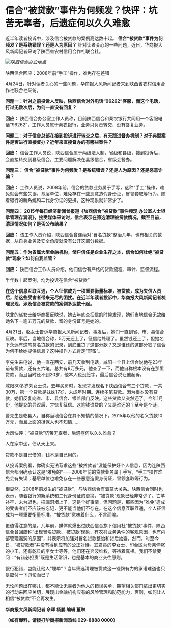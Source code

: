 # 信合“被贷款”事件为何频发？快评：坑苦无辜者，后遗症何以久久难愈

近半年读者投诉中，涉及信合被贷款的案例高达数十起。 **信合“被贷款”事件为何频发？是系统错误？还是人为原因？**
针对读者关心的一些问题，近日，华商报大风新闻记者采访了陕西省农村信用合作社联合社。

![](https://inews.gtimg.com/om_bt/OAQxJy9MaIJ6kniXRGphonQ6pyjGiTsEBUHh0Ty5SfHHwAA/1000)_陕西信合办公地点_

陕西信合回应：2008年前“手工”操作，难免存在差错

4月24日，针对读者关心的一些问题，华商报大风新闻记者来到陕西省农村信用合作社联合社采访。

**问题一：针对之前投诉人反映，陕西信合对外电话“96262”客服，而这个电话，打过无数次后，为何一直没有回复？**

**回应：** 陕西信合办公室工作人员称，目前陕西信合和秦农银行共同用一个客服电话“96262”，工作人员属于秦农银行，业务只负责转交，没有答复业务。

**问题二：对于信合总部在接到投诉进行转交之后，有无跟进督办机制？对于典型案件是否进行直接督办？近年来直接督办的有哪些案件？**

**回应：** 信合工作人员说，陕西信合属于两级法人制，省级和县级，接到投诉后，会直接转交到县级信合，主要问题解决在县级信合，省级会督办。

**问题三： 信合“被贷款”事件为何频发？是系统错误？还是人为原因？还是恶意诈骗？**

**回应：**
工作人员说，2008年前，信合的贷款业务属于手写，这种“手工”操作，难免就会有些失误。基层单位，难免存在一些恶意造假身份证，冒领套取等行为。随着银行的新系统和二代身份证的更换，这种现象就非常少了。

**问题四： 2015年每日经济新闻曾报道《陕西信合“被贷款”事件频现
办公室人士坦承管理存漏洞》，接受媒体采访时，信合表示在筛选清理被贷款情况，截至目前，清理情况如何？是否公布结果？**

**回应：** 该工作人员介绍，陕西信合曾连续对“冒名贷款”整治几年，也有相关的数据，从自身业务及安全角度就没有公开这部分数据。

**问题五：作为省属大型金融机构，储户信任是企业生存之本，信合如何杜绝“被贷款”现象？如何自我监管？**

**回应：** 陕西信合工作人员介绍，他们信合有严格的贷款流程、审计、监督流程。

半年数十起案例，均为投诉在信合“被贷款”

**在这个信息互联互通，个人征信成为一项重要衡量标准，被贷款，成为失信人员后，给这些受害者带来无尽的困扰。在近半年读者投诉中，华商报大风新闻记者梳理发现，涉及信合被贷款的案例多达数十起。**

陕北的赵女士给华商报反映说，她去年底查征信的时候发现，她们当地信合无故给她名下一笔五万元的贷款，留的身份证号是她的。

4月21日，赵女士告诉华商报大风新闻记者，事发后，她们一直到省、市、县信合反映。事后，当地信合称，5万元还上了，征信给处理了。虽然钱还上了，但她名下永远有这笔莫名贷款的记录，到底谁贷了这部分款？又是谁还的这部分钱？信合为何不给她提供信息？这种操作方式肯定“野蛮”。

李先生来电说，他一直在西安，前几天收到电话，咸阳一个县上信合说他在23年前有贷款，还有五六笔，总共有8万多元，他查了一下，而他自称根本没有在那里贷款，而且当时还不到20岁，他本人也没签字，最后信合说让他起诉。

咸阳30多岁刘女士说，去年买房时，发现才发现名下陕西信合有三个贷款，一共30万，第一个贷款是妹妹17岁，未成年时期。连续多笔贷款。因为根本没有贷款，她们反复向省、市、县信合、银监部门反映。这些贷款又突然还了。今年1月份，他提交的异议后，才恢复征信。这笔钱谁贷的？又是谁还的？至今是个谜。

曹先生是乾县人，自称当地信合在其不知情的情况下，2015年以他的名义贷款10万元，而且上面的担保人也不知情……

大风快评：“被贷款”坑苦无辜者，后遗症何以久久难愈？

人在家中坐，债从天上来。

贷款不是自己借的，钱不是自己用的。

从投诉案例看，你确实无法苛求这些“被贷款者”没能保护好个人信息，因为连陕西信合都明确承认这是“难免的”——2008年前的贷款业务属于手写，“手工”操作难免会有失误；基层单位也难免存在一些恶意造假身份证，冒领套取等行为。

很显然，2008年前发生的“被贷款”，与陕西信合有着莫大关系。陕西信合同时也表示，随着银行的新系统和二代身份证的更换，“被贷款”现象已经非常少了。亡羊补牢，未为迟也，把漏洞堵上了，这是个好事情，但问题是，那些因为“难免”造成的受害者们不应该被忘记，更不能当他们不存在。在这个信息互联互通，个人征信成为一项重要衡量标准，“被贷款”意味着什么，不言而喻。

更值得注意的是，几年前，媒体就爆出过陕西信合旗下信用社“被贷款”事件，陕西信合曾回应称“出现冒名贷款、‘被贷款’现象，有农村业务条件的客观原因，也有内部管理漏洞的原因”，并表示将加强对冒名贷款整治和贷后抽查。然而，时至今日，“被贷款者”并没有得到应有的公正对待。宜君县的李女士、印台区为母亲伸冤的小王，还有乾县的李女士等等，他们还在奔波维权，等待着真相。我们不禁要问：“有错必担责”既是生活常识，也是基本的商业交往原则，

银行犯错，岂能让他人“埋单”？当年筛选清理被贷款这一铿锵有力的承诺难道也只是应付一下舆论而已？

无论问题出在哪儿，都不能让无辜者为他人的错误买单，期望相关部门拿出更切实的行动来回应关切，展现出金融机构应有的风险管理和防范能力，否则，如何让人相信“被贷款”不会再发生。

**华商报大风新闻记者 佘晖 杨鹏 编辑 董琳**

**（如有爆料，请拨打华商报新闻热线 029-8888 0000）**

